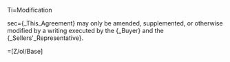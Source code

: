 Ti=Modification

sec={_This_Agreement} may only be amended, supplemented, or otherwise modified by a writing executed by the {_Buyer} and the {_Sellers'_Representative}.

=[Z/ol/Base]
